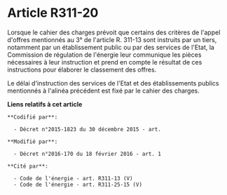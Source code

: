 # Article R311-20

Lorsque le cahier des charges prévoit que certains des critères de l'appel d'offres mentionnés au 3° de l'article R. 311-13
sont instruits par un tiers, notamment par un établissement public ou par des services de l'Etat, la Commission de régulation
de l'énergie leur communique les pièces nécessaires à leur instruction et prend en compte le résultat de ces instructions
pour élaborer le classement des offres. 

Le délai d'instruction des services de l'Etat et des établissements publics mentionnés à l'alinéa précédent est fixé par le
cahier des charges.

**Liens relatifs à cet article**

	**Codifié par**:

	  - Décret n°2015-1823 du 30 décembre 2015 - art.

	**Modifié par**:

	  - Décret n°2016-170 du 18 février 2016 - art. 1

	**Cité par**:

	  - Code de l'énergie - art. R311-13 (V)
	  - Code de l'énergie - art. R311-25-15 (V)

